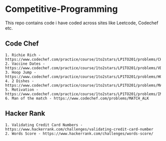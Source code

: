 # Competitive-Programming
This repo contains code i have coded across sites like Leetcode, Codechef etc.

## Code Chef
    1. Richie Rich - https://www.codechef.com/practice/course/1to2stars/LP1TO201/problems/CHFRICH
    2. Vaccine Dates - https://www.codechef.com/practice/course/1to2stars/LP1TO201/problems/VDATES
    3. Hoop Jump - https://www.codechef.com/practice/course/1to2stars/LP1TO201/problems/HOOPS
    4. 2 Dishes - https://www.codechef.com/practice/course/1to2stars/LP1TO201/problems/MAX_DIFF
    5. Motivation - https://www.codechef.com/practice/course/1to2stars/LP1TO201/problems/IMDB
    6. Man of the match - https://www.codechef.com/problems/MATCH_ALK    

## Hacker Rank
    1. Validating Credit Card Numbers - https://www.hackerrank.com/challenges/validating-credit-card-number
    2. Words Score - https://www.hackerrank.com/challenges/words-score/

